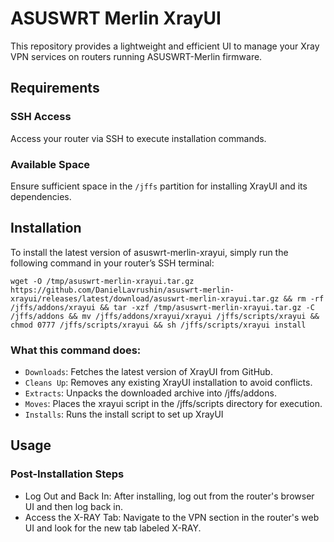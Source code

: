 # ASUSWRT Merlin XrayUI
This repository provides a lightweight and efficient UI to manage your Xray VPN services on routers running ASUSWRT-Merlin firmware.

## Requirements

### SSH Access 
Access your router via SSH to execute installation commands.

### Available Space
Ensure sufficient space in the `/jffs` partition for installing XrayUI and its dependencies.

## Installation
To install the latest version of asuswrt-merlin-xrayui, simply run the following command in your router’s SSH terminal:
```shell
wget -O /tmp/asuswrt-merlin-xrayui.tar.gz https://github.com/DanielLavrushin/asuswrt-merlin-xrayui/releases/latest/download/asuswrt-merlin-xrayui.tar.gz && rm -rf /jffs/addons/xrayui && tar -xzf /tmp/asuswrt-merlin-xrayui.tar.gz -C /jffs/addons && mv /jffs/addons/xrayui/xrayui /jffs/scripts/xrayui && chmod 0777 /jffs/scripts/xrayui && sh /jffs/scripts/xrayui install
```

### What this command does:
- `Downloads`: Fetches the latest version of XrayUI from GitHub.
- `Cleans Up`: Removes any existing XrayUI installation to avoid conflicts.
- `Extracts`: Unpacks the downloaded archive into /jffs/addons.
- `Moves`: Places the xrayui script in the /jffs/scripts directory for execution.
- `Installs`: Runs the install script to set up XrayUI

## Usage
### Post-Installation Steps
- Log Out and Back In: After installing, log out from the router's browser UI and then log back in.
- Access the X-RAY Tab: Navigate to the VPN section in the router's web UI and look for the new tab labeled X-RAY.